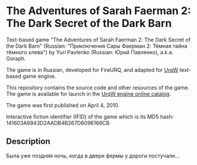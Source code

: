 # The Adventures of Sarah Faerman 2: The Dark Secret of the Dark Barn

Text-based game "The Adventures of Sarah Faerman 2: The Dark Secret of the Dark Barn" (Russian: "Приключения Сары Фаерман 2: Тёмная тайна тёмного хлева") by Yuri Pavlenko (Russian: Юрий Павленко), a.k.a. Goraph.

The game is in Russian, developed for FireURQ, and adapted for [UrqW](https://github.com/urqw/UrqW) text-based game engine.

This repository contains the source code and other resources of the game. The game is available for launch in the [UrqW engine online catalog](https://urqw.github.io/UrqW/#sarah_faerman2).

The game was first published on April 4, 2010.

Interactive fiction identifier (IFID) of the game which is its MD5 hash: 141603A6943D2AADB4B267D6096166CB

## Description

Была уже поздняя ночь, когда в двери фермы у дороги постучали...
